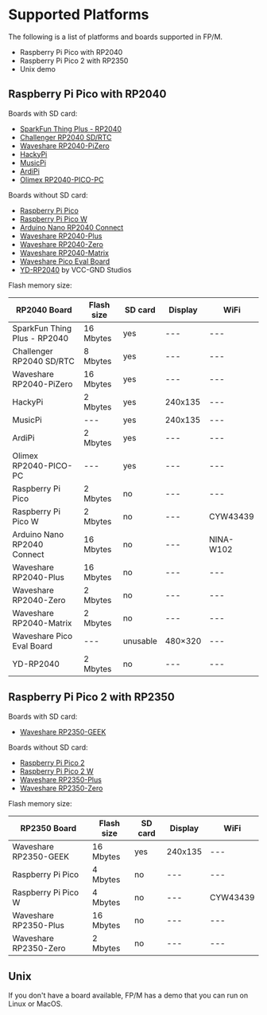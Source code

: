 # Supported Platforms

The following is a list of platforms and boards supported in FP/M.

  * Raspberry Pi Pico with RP2040
  * Raspberry Pi Pico 2 with RP2350
  * Unix demo

## Raspberry Pi Pico with RP2040

Boards with SD card:

  * [SparkFun Thing Plus - RP2040](https://learn.sparkfun.com/tutorials/rp2040-thing-plus-hookup-guide/hardware-overview)
  * [Challenger RP2040 SD/RTC](https://ilabs.se/challenger-rp2040-sd-rtc-datasheet)
  * [Waveshare RP2040-PiZero](https://www.waveshare.com/wiki/RP2040-PiZero)
  * [HackyPi](https://shop.sb-components.co.uk/products/hackypi-compact-diy-usb-hacking-tool)
  * [MusicPi](https://shop.sb-components.co.uk/products/musicpi-high-quality-stereo-audio)
  * [ArdiPi](https://shop.sb-components.co.uk/products/ardipi-uno-r3-alternative-board-based-on-pico-w)
  * [Olimex RP2040-PICO-PC](https://www.olimex.com/Products/RaspberryPi/PICO/RP2040-PICO-PC/open-source-hardware)

Boards without SD card:

  * [Raspberry Pi Pico](https://www.raspberrypi.com/products/raspberry-pi-pico/)
  * [Raspberry Pi Pico W](https://www.raspberrypi.com/products/raspberry-pi-pico/)
  * [Arduino Nano RP2040 Connect](https://store-usa.arduino.cc/products/arduino-nano-rp2040-connect)
  * [Waveshare RP2040-Plus](https://www.waveshare.com/wiki/RP2040-Plus)
  * [Waveshare RP2040-Zero](https://www.waveshare.com/wiki/RP2040-Zero)
  * [Waveshare RP2040-Matrix](https://www.waveshare.com/wiki/RP2040-Matrix)
  * [Waveshare Pico Eval Board](https://www.waveshare.com/wiki/Pico-Eval-Board)
  * [YD-RP2040](https://circuitpython.org/board/vcc_gnd_yd_rp2040/) by VCC-GND Studios

Flash memory size:

RP2040 Board                 | Flash size | SD card | Display | WiFi
-----------------------------|------------|---------|---------|-----
SparkFun Thing Plus - RP2040 | 16 Mbytes  | yes     | ---     | ---
Challenger RP2040 SD/RTC     | 8 Mbytes   | yes     | ---     | ---
Waveshare RP2040-PiZero      | 16 Mbytes  | yes     | ---     | ---
HackyPi                      | 2 Mbytes   | yes     | 240x135 | ---
MusicPi                      | ---        | yes     | 240x135 | ---
ArdiPi                       | 2 Mbytes   | yes     | ---     | ---
Olimex RP2040-PICO-PC        | ---        | yes     | ---     | ---
Raspberry Pi Pico            | 2 Mbytes   | no      | ---     | ---
Raspberry Pi Pico W          | 2 Mbytes   | no      | ---     | CYW43439
Arduino Nano RP2040 Connect  | 16 Mbytes  | no      | ---     | NINA-W102
Waveshare RP2040-Plus        | 16 Mbytes  | no      | ---     | ---
Waveshare RP2040-Zero        | 2 Mbytes   | no      | ---     | ---
Waveshare RP2040-Matrix      | 2 Mbytes   | no      | ---     | ---
Waveshare Pico Eval Board    | ---        | unusable| 480×320 | ---
YD-RP2040                    | 2 Mbytes   | no      | ---     | ---

## Raspberry Pi Pico 2 with RP2350

Boards with SD card:

  * [Waveshare RP2350-GEEK](https://www.waveshare.com/wiki/RP2350-GEEK)

Boards without SD card:

  * [Raspberry Pi Pico 2](https://www.raspberrypi.com/products/raspberry-pi-pico-2/)
  * [Raspberry Pi Pico 2 W](https://www.raspberrypi.com/products/raspberry-pi-pico-2/)
  * [Waveshare RP2350-Plus](https://www.waveshare.com/wiki/RP2350-Plus)
  * [Waveshare RP2350-Zero](https://www.waveshare.com/wiki/RP2350-Zero)

Flash memory size:

RP2350 Board                 | Flash size | SD card | Display | WiFi
-----------------------------|------------|---------|---------|-----
Waveshare RP2350-GEEK        | 16 Mbytes  | yes     | 240x135 | ---
Raspberry Pi Pico            | 4 Mbytes   | no      | ---     | ---
Raspberry Pi Pico W          | 4 Mbytes   | no      | ---     | CYW43439
Waveshare RP2350-Plus        | 16 Mbytes  | no      | ---     | ---
Waveshare RP2350-Zero        | 2 Mbytes   | no      | ---     | ---

## Unix

If you don't have a board available, FP/M has a demo that you can run on Linux or MacOS.
